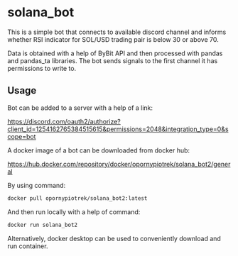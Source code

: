 # solana_bot 
This is a simple bot that connects to available discord channel and informs  whether RSI indicator for SOL/USD trading pair is below 30 or above 70.

Data is obtained with a help of ByBit API and then processed with pandas and pandas_ta libraries. 
The bot sends signals to the first channel it has permissions to write to. 

## Usage
Bot can be added to a server with a help of a link:

https://discord.com/oauth2/authorize?client_id=1254162765384515615&permissions=2048&integration_type=0&scope=bot

A docker image of a bot can be downloaded from docker hub:

https://hub.docker.com/repository/docker/opornypiotrek/solana_bot2/general

By using command:
``` bash
docker pull opornypiotrek/solana_bot2:latest
``` 
And then run locally with a help of command:
``` bash
docker run solana_bot2
```
Alternatively, docker desktop can be used to conveniently download and run container.
